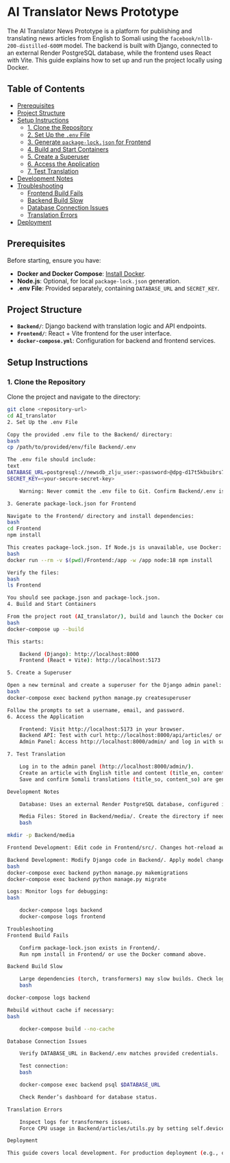 # AI Translator News Prototype

The AI Translator News Prototype is a platform for publishing and translating news articles from English to Somali using the `facebook/nllb-200-distilled-600M` model. The backend is built with Django, connected to an external Render PostgreSQL database, while the frontend uses React with Vite. This guide explains how to set up and run the project locally using Docker.

## Table of Contents

- [Prerequisites](#prerequisites)
- [Project Structure](#project-structure)
- [Setup Instructions](#setup-instructions)
  - [1. Clone the Repository](#1-clone-the-repository)
  - [2. Set Up the `.env` File](#2-set-up-the-env-file)
  - [3. Generate `package-lock.json` for Frontend](#3-generate-package-lockjson-for-frontend)
  - [4. Build and Start Containers](#4-build-and-start-containers)
  - [5. Create a Superuser](#5-create-a-superuser)
  - [6. Access the Application](#6-access-the-application)
  - [7. Test Translation](#7-test-translation)
- [Development Notes](#development-notes)
- [Troubleshooting](#troubleshooting)
  - [Frontend Build Fails](#frontend-build-fails)
  - [Backend Build Slow](#backend-build-slow)
  - [Database Connection Issues](#database-connection-issues)
  - [Translation Errors](#translation-errors)
- [Deployment](#deployment)

## Prerequisites

Before starting, ensure you have:

- **Docker and Docker Compose**: [Install Docker](https://docs.docker.com/get-docker/).
- **Node.js**: Optional, for local `package-lock.json` generation.
- **.env File**: Provided separately, containing `DATABASE_URL` and `SECRET_KEY`.

## Project Structure

- **`Backend/`**: Django backend with translation logic and API endpoints.
- **`Frontend/`**: React + Vite frontend for the user interface.
- **`docker-compose.yml`**: Configuration for backend and frontend services.

## Setup Instructions

### 1. Clone the Repository

Clone the project and navigate to the directory:

```bash
git clone <repository-url>
cd AI_translator
2. Set Up the .env File

Copy the provided .env file to the Backend/ directory:
bash
cp /path/to/provided/env/file Backend/.env

The .env file should include:
text
DATABASE_URL=postgresql://newsdb_zlju_user:<password>@dpg-d17t5kbuibrs738427ig-a.oregon-postgres.render.com/newsdb_zlju
SECRET_KEY=<your-secure-secret-key>

    Warning: Never commit the .env file to Git. Confirm Backend/.env is in .gitignore.

3. Generate package-lock.json for Frontend

Navigate to the Frontend/ directory and install dependencies:
bash
cd Frontend
npm install

This creates package-lock.json. If Node.js is unavailable, use Docker:
bash
docker run --rm -v $(pwd)/Frontend:/app -w /app node:18 npm install

Verify the files:
bash
ls Frontend

You should see package.json and package-lock.json.
4. Build and Start Containers

From the project root (AI_translator/), build and launch the Docker containers:
bash
docker-compose up --build

This starts:

    Backend (Django): http://localhost:8000
    Frontend (React + Vite): http://localhost:5173

5. Create a Superuser

Open a new terminal and create a superuser for the Django admin panel:
bash
docker-compose exec backend python manage.py createsuperuser

Follow the prompts to set a username, email, and password.
6. Access the Application

    Frontend: Visit http://localhost:5173 in your browser.
    Backend API: Test with curl http://localhost:8000/api/articles/ or open in a browser.
    Admin Panel: Access http://localhost:8000/admin/ and log in with superuser credentials.

7. Test Translation

    Log in to the admin panel (http://localhost:8000/admin/).
    Create an article with English title and content (title_en, content_en).
    Save and confirm Somali translations (title_so, content_so) are generated.

Development Notes

    Database: Uses an external Render PostgreSQL database, configured in .env.

    Media Files: Stored in Backend/media/. Create the directory if needed:
    bash

mkdir -p Backend/media

Frontend Development: Edit code in Frontend/src/. Changes hot-reload automatically.

Backend Development: Modify Django code in Backend/. Apply model changes with:
bash
docker-compose exec backend python manage.py makemigrations
docker-compose exec backend python manage.py migrate

Logs: Monitor logs for debugging:
bash

    docker-compose logs backend
    docker-compose logs frontend

Troubleshooting
Frontend Build Fails

    Confirm package-lock.json exists in Frontend/.
    Run npm install in Frontend/ or use the Docker command above.

Backend Build Slow

    Large dependencies (torch, transformers) may slow builds. Check logs:
    bash

docker-compose logs backend

Rebuild without cache if necessary:
bash

    docker-compose build --no-cache

Database Connection Issues

    Verify DATABASE_URL in Backend/.env matches provided credentials.

    Test connection:
    bash

    docker-compose exec backend psql $DATABASE_URL

    Check Render’s dashboard for database status.

Translation Errors

    Inspect logs for transformers issues.
    Force CPU usage in Backend/articles/utils.py by setting self.device = "cpu".

Deployment

This guide covers local development. For production deployment (e.g., on Render), contact the project maintainer for guidance on Render-specific configurations, such as environment settings or S3 for media storage.
